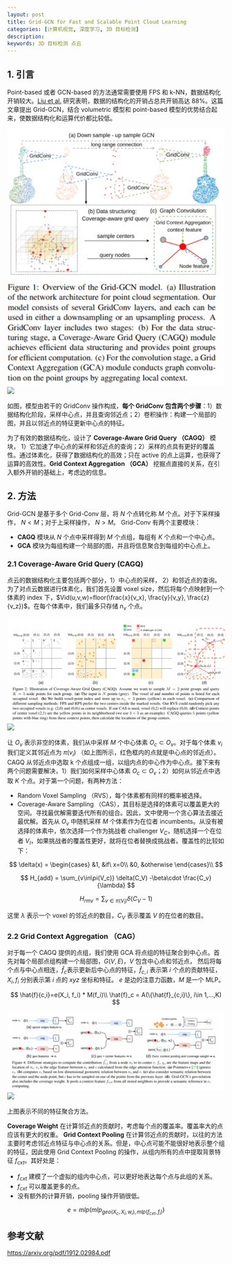 ```yaml
---
layout: post
title: Grid-GCN for Fast and Scalable Point Cloud Learning
categories: [计算机视觉, 深度学习, 3D 目标检测]
description: 
keywords: 3D 目标检测 点云
---
```


## 1. 引言

Point-based 或者 GCN-based 的方法通常需要使用 FPS 和 k-NN，数据结构化开销较大。[Liu et al.](https://arxiv.org/abs/1907.03739) 研究表明，数据的结构化的开销占总共开销高达 88%。这篇文章提出 Grid-GCN，结合 volumetric 模型和 point-based 模型的优势结合起来，使数据结构化和运算代价都比较低。

![](../images/posts/2020-11/grid-gcn.png)
![]({{site.baseurl}}/images/posts/2020-11/grid-gcn.png)

如图，模型由若干的 GridConv 操作构成，**每个 GridConv 包含两个步骤**：1）数据结构化阶段，采样中心点，并且查询邻近点；2）卷积操作：构建一个局部的图，并且以邻近点的特征更新中心点的特征。

为了有效的数据结构化，设计了 **Coverage-Aware Grid Query （CAGQ）** 模块， 1）它加速了中心点的采样和邻近点的查询；2）采样的点具有更好的覆盖性。通过体素化，获得了数据结构化的高效；只在 active 的点上运算，也获得了运算的高效性。**Grid Context Aggregation （GCA）** 挖掘点直接的关系，在引入额外开销的基础上，考虑边的信息。

## 2. 方法

Grid-GCN 是基于多个 Grid-Conv 层，将 $N$ 个点转化称 $M$ 个点。对于下采样操作， $N<M$；对于上采样操作， $N>M$。 Grid-Conv 有两个主要模块：
- **CAGQ** 模块从 $N$ 个点中采样得到 $M$ 个点组，每组有 $K$ 个点和一个中心点。
- **GCA** 模块为每组构建一个局部的图，并且将信息聚合到每组的中心点上。

### 2.1  Coverage-Aware Grid Query (CAGQ)
点云的数据结构化主要包括两个部分，1）中心点的采样， 2）和邻近点的查询。为了对点云数据进行体素化，我们首先设置 voxel size，然后将每个点映射到一个体素的 index 下，$Vid(u,v,w)=floor(\frac{x}{v_x}, \frac{y}{v_y}, \frac{z}{v_z})$。在每个体素中，我们最多只存储 $n_v$ 个点。

![](../images/posts/2020-11/grid-gcn-01.png)
![]({{site.baseurl}}/images/posts/2020-11/grid-gcn-01.png)

让 $O_v$ 表示非空的体素，我们从中采样 $M$ 个中心体素 $O_c\subset O_v$。对于每个体素 $v_i$ 我们定义其邻近点为 $\pi(v_i)$ （如上图所示，红色框内的点就是中心点的邻近点）。CAGQ 从邻近点中选取 k 个点组成一组，以组内点的中心作为中心点。接下来有两个问题需要解决，1）我们如何采样中心体素 $O_c\subset O_v$；2）如何从邻近点中选取 $K$ 个点。对于第一个问题，有两种方法：
- Random Voxel Sampling （RVS），每个体素都有同样的概率被选择。
- Coverage-Aware Sampling （CAS），其目标是选择的体素可以覆盖更大的空间。寻找最优解需要迭代所有的组合。因此，文中使用一个贪心算法去接近最优解。首先从 $O_v$ 中随机采样 $M$ 个体素作为在位者 incumbents。从没有被选择的体素中，依次选择一个作为挑战者 challenger $V_C$，随机选择一个在位者 $V_I$，如果挑战者的覆盖性更好，就将在位者替换成挑战者。覆盖性的比较如下：

$$
\delta(x) = \begin{cases}
    &1, &if\ x=0\\
    &0, &otherwise
\end{cases}\\
$$

$$
H_{add} = \sum_{v\in\pi(V_c)} \delta(C_V) -\beta\cdot \frac{C_v}{\lambda}
$$

$$
H_{rmv} = \sum_{v\in\pi(V_I)} \delta(C_V-1)
$$

这里 $\lambda$ 表示一个 voxel 的邻近点的数目，$C_V$ 表示覆盖 $V$ 的在位者的数目。

### 2.2 Grid Context Aggregation （CAG）
对于每一个 CAGQ 提供的点组，我们使用 GCA 将点组的特征聚合到中心点。首先对每个局部点组构建一个局部图，$G(V,E)$，$V$ 包含中心点和邻近点， 然后将每个点与中心点相连，$\hat{f}_c$表示更新后中心点的特征，$\hat{f}_{c,i}$ 表示第 $i$ 个点的贡献特征， $X_i, f_i$ 分别表示第 $i$ 点的 $xyz$ 坐标和特征。 $e$ 是边的注意力函数，$M$ 是一个 MLP。 

$$
\hat{f}{c,i}=e(X_i, f_i) * M(f_i)\\
\hat{f}_c = A(\{\hat{f}_{c,i}\}, i\in 1,...,K)
$$

![](../images/posts/2020-11/grid-gcn-02.png)
![]({{site.baseurl}}/images/posts/2020-11/grid-gcn-02.png)

上图表示不同的特征聚合方法。

**Coverage Weight** 在计算邻近点的贡献时，考虑每个点的覆盖率。覆盖率大的点应该有更大的权重。
**Grid Context Pooling** 在计算邻近点的贡献时，以往的方法主要时考虑邻近点特征与中心点的关系。但是，中心点可能不能很好地表示整个组的特征，因此使用 Grid Context Pooling 的操作，从组内所有的点中提取背景特征 $f_{cxt}$。其好处是：
- $f_{cxt}$ 建模了一个虚拟的组内中心点，可以更好地表达每个点与此组的关系。
- $f_{cxt}$ 可以覆盖更多的点。
- 没有额外的计算开销，pooling 操作开销很低。

$$
e=mlp(mlp_{geo(X_c, X_i, w_i), mlp(f_{cxt}, f_i)})
$$


## 参考文献
https://arxiv.org/pdf/1912.02984.pdf